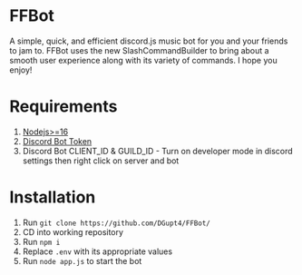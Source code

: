 # FFBot
A simple, quick, and efficient discord.js music bot for you and your friends to jam to. FFBot uses the new SlashCommandBuilder to bring about a smooth user experience along with its variety of commands. I hope you enjoy! 

# Requirements
1. [Nodejs>=16](https://nodejs.org/en/)
3. [Discord Bot Token](https://discordjs.guide/preparations/setting-up-a-bot-application.html#your-token)
4. Discord Bot CLIENT_ID & GUILD_ID - Turn on developer mode in discord settings then right click on server and bot


# Installation
1. Run `git clone https://github.com/DGupt4/FFBot/`
2. CD into working repository
3. Run `npm i`
4. Replace `.env` with its appropriate values
5. Run `node app.js` to start the bot
